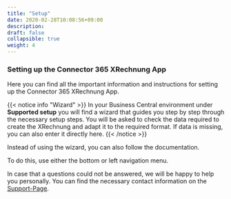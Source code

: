```yaml
---
title: "Setup"
date: 2020-02-28T10:08:56+09:00
description: 
draft: false
collapsible: true
weight: 4
---
```

### Setting up the Connector 365 XRechnung App

Here you can find all the important information and instructions for setting up the Connector 365 XRechnung App.

{{< notice info "Wizard" >}}
 In your Business Central environment under **Supported setup** you will find a wizard that guides you step by step through the necessary setup steps. You will be asked to check the data required to create the XRechnung and adapt it to the required format.
 If data is missing, you can also enter it directly here.
{{< /notice >}} <p> </p>

Instead of using the wizard, you can also follow the documentation.

To do this, use either the bottom or left navigation menu.

In case that a questions could not be answered, we will be happy to help you personally. You can find the necessary contact information on the [Support-Page](en-us/apps/help-and-support/).